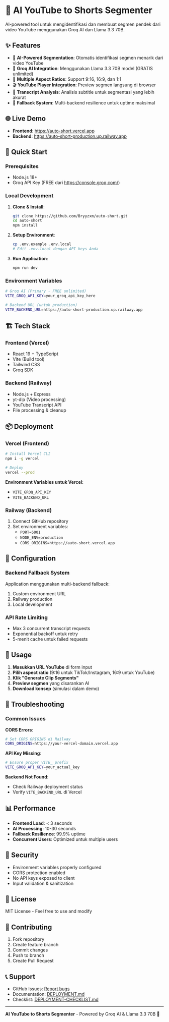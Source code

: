 # 🤖 AI YouTube to Shorts Segmenter

AI-powered tool untuk mengidentifikasi dan membuat segmen pendek dari video YouTube menggunakan Groq AI dan Llama 3.3 70B.

## ✨ Features

- 🎯 **AI-Powered Segmentation**: Otomatis identifikasi segmen menarik dari video YouTube
- 🚀 **Groq AI Integration**: Menggunakan Llama 3.3 70B model (GRATIS unlimited)
- 📱 **Multiple Aspect Ratios**: Support 9:16, 16:9, dan 1:1
- 🎬 **YouTube Player Integration**: Preview segmen langsung di browser
- 📝 **Transcript Analysis**: Analisis subtitle untuk segmentasi yang lebih akurat
- 🔄 **Fallback System**: Multi-backend resilience untuk uptime maksimal

## 🌐 Live Demo

- **Frontend**: https://auto-short.vercel.app
- **Backend**: https://auto-short-production.up.railway.app

## 🚀 Quick Start

### **Prerequisites**

- Node.js 18+
- Groq API Key (FREE dari https://console.groq.com/)

### **Local Development**

1. **Clone & Install**:

   ```bash
   git clone https://github.com/Bryyzxm/auto-short.git
   cd auto-short
   npm install
   ```

2. **Setup Environment**:

   ```bash
   cp .env.example .env.local
   # Edit .env.local dengan API keys Anda
   ```

3. **Run Application**:
   ```bash
   npm run dev
   ```

### **Environment Variables**

```bash
# Groq AI (Primary - FREE unlimited)
VITE_GROQ_API_KEY=your_groq_api_key_here

# Backend URL (untuk production)
VITE_BACKEND_URL=https://auto-short-production.up.railway.app
```

## 🏗️ Tech Stack

### **Frontend (Vercel)**

- React 19 + TypeScript
- Vite (Build tool)
- Tailwind CSS
- Groq SDK

### **Backend (Railway)**

- Node.js + Express
- yt-dlp (Video processing)
- YouTube Transcript API
- File processing & cleanup

## 📦 Deployment

### **Vercel (Frontend)**

```bash
# Install Vercel CLI
npm i -g vercel

# Deploy
vercel --prod
```

**Environment Variables untuk Vercel:**

- `VITE_GROQ_API_KEY`
- `VITE_BACKEND_URL`

### **Railway (Backend)**

1. Connect GitHub repository
2. Set environment variables:
   - `PORT=5001`
   - `NODE_ENV=production`
   - `CORS_ORIGINS=https://auto-short.vercel.app`

## 🔧 Configuration

### **Backend Fallback System**

Application menggunakan multi-backend fallback:

1. Custom environment URL
2. Railway production
3. Local development

### **API Rate Limiting**

- Max 3 concurrent transcript requests
- Exponential backoff untuk retry
- 5-menit cache untuk failed requests

## 📝 Usage

1. **Masukkan URL YouTube** di form input
2. **Pilih aspect ratio** (9:16 untuk TikTok/Instagram, 16:9 untuk YouTube)
3. **Klik "Generate Clip Segments"**
4. **Preview segmen** yang disarankan AI
5. **Download konsep** (simulasi dalam demo)

## 🐛 Troubleshooting

### **Common Issues**

**CORS Errors**:

```bash
# Set CORS_ORIGINS di Railway
CORS_ORIGINS=https://your-vercel-domain.vercel.app
```

**API Key Missing**:

```bash
# Ensure proper VITE_ prefix
VITE_GROQ_API_KEY=your_actual_key
```

**Backend Not Found**:

- Check Railway deployment status
- Verify `VITE_BACKEND_URL` di Vercel

## 📊 Performance

- **Frontend Load**: < 3 seconds
- **AI Processing**: 10-30 seconds
- **Fallback Resilience**: 99.9% uptime
- **Concurrent Users**: Optimized untuk multiple users

## 🔐 Security

- Environment variables properly configured
- CORS protection enabled
- No API keys exposed to client
- Input validation & sanitization

## 📄 License

MIT License - Feel free to use and modify

## 🤝 Contributing

1. Fork repository
2. Create feature branch
3. Commit changes
4. Push to branch
5. Create Pull Request

## 📞 Support

- GitHub Issues: [Report bugs](https://github.com/Bryyzxm/auto-short/issues)
- Documentation: [DEPLOYMENT.md](./DEPLOYMENT.md)
- Checklist: [DEPLOYMENT-CHECKLIST.md](./DEPLOYMENT-CHECKLIST.md)

---

**AI YouTube to Shorts Segmenter** - Powered by Groq AI & Llama 3.3 70B 🚀
